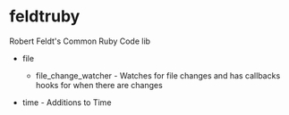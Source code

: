feldtruby
=========

Robert Feldt&#39;s Common Ruby Code lib

* file
	* file_change_watcher - Watches for file changes and has callbacks hooks for when there are changes

* time - Additions to Time